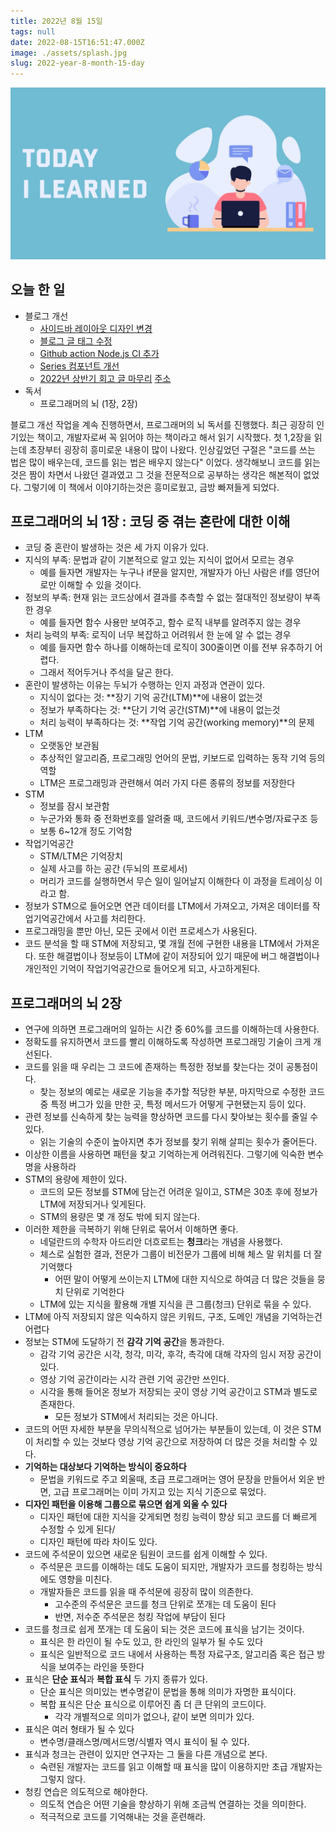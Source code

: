 ```yaml
---
title: 2022년 8월 15일
tags: null
date: 2022-08-15T16:51:47.000Z
image: ./assets/splash.jpg
slug: 2022-year-8-month-15-day
---
```


![로고](assets/splash.jpg)

## 오늘 한 일

- 블로그 개선
  - [사이드바 레이아웃 디자인 변경](https://github.com/Vallista/vallista-land/commit/2ad51cedf6f86ea99dbc5df1c6dc4a0203fab7a7)
  - [블로그 글 태그 수정](https://github.com/Vallista/vallista-land/commit/81631ee779f87a2f3e23978a8e0944c986b97957)
  - [Github action Node.js CI 추가](https://github.com/Vallista/vallista-land/commit/dffb76f4a70d26d6b5fb9692ab945233ab4276fa)
  - [Series 컴포넌트 개선](https://github.com/Vallista/vallista-land/commit/a91ef8c2e7b3739de465782ce52af10d83f3ad7b)
  - [2022년 상반기 회고 글 마무리](https://github.com/Vallista/vallista-land/commit/7d1e596582fa14dc568b02c93d79a5a95d2b4a71) [주소](https://vallista.kr/2022%EB%85%84-%EC%83%81%EB%B0%98%EA%B8%B0-%ED%9A%8C%EA%B3%A0/)
- 독서
  - 프로그래머의 뇌 (1장, 2장)

블로그 개선 작업을 계속 진행하면서, 프로그래머의 뇌 독서를 진행했다. 최근 굉장히 인기있는 책이고, 개발자로써 꼭 읽어야 하는 책이라고 해서 읽기 시작했다.
첫 1,2장을 읽는데 초장부터 굉장히 흥미로운 내용이 많이 나왔다. 인상깊었던 구절은 "코드를 쓰는 법은 많이 배우는데, 코드를 읽는 법은 배우지 않는다" 이었다.
생각해보니 코드를 읽는 것은 짬이 차면서 나왔던 결과였고 그 것을 전문적으로 공부하는 생각은 해본적이 없었다.
그렇기에 이 책에서 이야기하는것은 흥미로웠고, 금방 빠져들게 되었다.

## 프로그래머의 뇌 1장 : 코딩 중 겪는 혼란에 대한 이해

- 코딩 중 혼란이 발생하는 것은 세 가지 이유가 있다.
- 지식의 부족: 문법과 같이 기본적으로 알고 있는 지식이 없어서 모르는 경우
  - 예를 들자면 개발자는 누구나 if문을 알지만, 개발자가 아닌 사람은 if를 영단어로만 이해할 수 있을 것이다.
- 정보의 부족: 현재 읽는 코드상에서 결과를 추측할 수 없는 절대적인 정보량이 부족한 경우
  - 예를 들자면 함수 사용만 보여주고, 함수 로직 내부를 알려주지 않는 경우
- 처리 능력의 부족: 로직이 너무 복잡하고 어려워서 한 눈에 알 수 없는 경우
  - 예를 들자면 함수 하나를 이해하는데 로직이 300줄이면 이를 전부 유추하기 어렵다.
  - 그래서 적어두거나 주석을 달곤 한다.
- 혼란이 발생하는 이유는 두뇌가 수행하는 인지 과정과 연관이 있다.
  - 지식이 없다는 것: **장기 기억 공간(LTM)**에 내용이 없는것
  - 정보가 부족하다는 것: **단기 기억 공간(STM)**에 내용이 없는것
  - 처리 능력이 부족하다는 것: **작업 기억 공간(working memory)**의 문제
- LTM
  - 오랫동안 보관됨
  - 추상적인 알고리즘, 프로그래밍 언어의 문법, 키보드로 입력하는 동작 기억 등의 역할
  - LTM은 프로그래밍과 관련해서 여러 가지 다른 종류의 정보를 저장한다
- STM
  - 정보를 잠시 보관함
  - 누군가와 통화 중 전화번호를 알려줄 때, 코드에서 키워드/변수명/자료구조 등
  - 보통 6~12개 정도 기억함
- 작업기억공간
  - STM/LTM은 기억장치
  - 실제 사고를 하는 공간 (두뇌의 프로세서)
  - 머리가 코드를 실행하면서 무슨 일이 일어날지 이해한다 이 과정을 트레이싱 이라고 함.
- 정보가 STM으로 들어오면 연관 데이터를 LTM에서 가져오고, 가져온 데이터를 작업기억공간에서 사고를 처리한다.
- 프로그래밍을 뿐만 아닌, 모든 곳에서 이런 프로세스가 사용된다.
- 코드 분석을 할 때 STM에 저장되고, 몇 개월 전에 구현한 내용을 LTM에서 가져온다. 또한 해결법이나 정보등이 LTM에 같이 저장되어 있기 때문에 버그 해결법이나 개인적인 기억이 작업기억공간으로 들어오게 되고, 사고하게된다.

## 프로그래머의 뇌 2장

- 연구에 의하면 프로그래머의 일하는 시간 중 60%를 코드를 이해하는데 사용한다.
- 정확도를 유지하면서 코드를 빨리 이해하도록 작성하면 프로그래밍 기술이 크게 개선된다.
- 코드를 읽을 때 우리는 그 코드에 존재하는 특정한 정보를 찾는다는 것이 공통점이다.
  - 찾는 정보의 예로는 새로운 기능을 추가할 적당한 부분, 마지막으로 수정한 코드 중 특정 버그가 있을 만한 곳, 특정 메서드가 어떻게 구현됐는지 등이 있다.
- 관련 정보를 신속하게 찾는 능력을 향상하면 코드를 다시 찾아보는 횟수를 줄일 수 있다.
  - 읽는 기술의 수준이 높아지면 추가 정보를 찾기 위해 살피는 횟수가 줄어든다.
- 이상한 이름을 사용하면 패턴을 찾고 기억하는게 어려워진다. 그렇기에 익숙한 변수명을 사용하라
- STM의 용량에 제한이 있다.
  - 코드의 모든 정보를 STM에 담는건 어려운 일이고, STM은 30초 후에 정보가 LTM에 저장되거나 잊게된다.
  - STM의 용량은 몇 개 정도 밖에 되지 않는다.
- 이러한 제한을 극복하기 위해 단위로 묶어서 이해하면 좋다.
  - 네덜란드의 수학자 아드리안 더흐로트는 **청크**라는 개념을 사용했다.
  - 체스로 실험한 결과, 전문가 그룹이 비전문가 그룹에 비해 체스 말 위치를 더 잘 기억했다
    - 어떤 말이 어떻게 쓰이는지 LTM에 대한 지식으로 하여금 더 많은 것들을 뭉치 단위로 기억한다
  - LTM에 있는 지식을 활용해 개별 지식을 큰 그룹(청크) 단위로 묶을 수 있다.
- LTM에 아직 저장되지 않은 익숙하지 않은 키워드, 구조, 도메인 개념을 기억하는건 어렵다
- 정보는 STM에 도달하기 전 **감각 기억 공간**을 통과한다.
  - 감각 기억 공간은 시각, 청각, 미각, 후각, 촉각에 대해 각자의 임시 저장 공간이 있다.
  - 영상 기억 공간이라는 시각 관련 기억 공간만 쓰인다.
  - 시각을 통해 들어온 정보가 저장되는 곳이 영상 기억 공간이고 STM과 별도로 존재한다.
    - 모든 정보가 STM에서 처리되는 것은 아니다.
- 코드의 어떤 자세한 부분을 무의식적으로 넘어가는 부분들이 있는데, 이 것은 STM이 처리할 수 있는 것보다 영상 기억 공간으로 저장하여 더 많은 것을 처리할 수 있다.
- **기억하는 대상보다 기억하는 방식이 중요하다**
  - 문법을 키워드로 주고 외울때, 초급 프로그래머는 영어 문장을 만들어서 외운 반면, 고급 프로그래머는 이미 가지고 있는 지식 기준으로 묶었다.
- **디자인 패턴을 이용해 그룹으로 묶으면 쉽게 외울 수 있다**
  - 디자인 패턴에 대한 지식을 갖게되면 청킹 능력이 향상 되고 코드를 더 빠르게 수정할 수 있게 된다/
  - 디자인 패턴에 따라 차이도 있다.
- 코드에 주석문이 있으면 새로운 팀원이 코드를 쉽게 이해할 수 있다.
  - 주석문은 코드를 이해하는 데도 도움이 되지만, 개발자가 코드를 청킹하는 방식에도 영향을 미친다.
  - 개발자들은 코드를 읽을 때 주석문에 굉장히 많이 의존한다.
    - 고수준의 주석문은 코드를 청크 단위로 쪼개는 데 도움이 된다
    - 반면, 저수준 주석문은 청킹 작업에 부담이 된다
- 코드를 청크로 쉽게 쪼개는 데 도움이 되는 것은 코드에 표식을 남기는 것이다.
  - 표식은 한 라인이 될 수도 있고, 한 라인의 일부가 될 수도 있다
  - 표식은 일반적으로 코드 내에서 사용하는 특정 자료구조, 알고리즘 혹은 접근 방식을 보여주는 라인을 뜻한다
- 표식은 **단순 표식**과 **복합 표식** 두 가지 종류가 있다.
  - 단순 표식은 의미있는 변수명같이 문법을 통해 의미가 자명한 표식이다.
  - 복합 표식은 단순 표식으로 이루어진 좀 더 큰 단위의 코드이다.
    - 각각 개별적으로 의미가 없으나, 같이 보면 의미가 있다.
- 표식은 여러 형태가 될 수 있다
  - 변수명/클래스명/메서드명/식별자 역시 표식이 될 수 있다.
- 표식과 청크는 관련이 있지만 연구자는 그 둘을 다른 개념으로 본다.
  - 숙련된 개발자는 코드를 읽고 이해할 때 표식을 많이 이용하지만 초급 개발자는 그렇지 않다.
- 청킹 연습은 의도적으로 해야한다.
  - 의도적 연습은 어떤 기술을 향상하기 위해 조금씩 연결하는 것을 의미한다.
  - 적극적으로 코드를 기억해내는 것을 훈련해라.